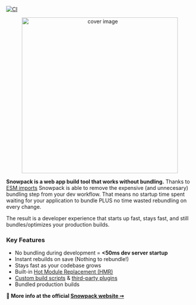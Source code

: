 [![CI](https://github.com/pikapkg/snowpack/workflows/CI/badge.svg?event=push)](https://github.com/pikapkg/snowpack/actions)

<p align="center">
  <img height="420" src="https://imgur.com/uXHFm5y.jpg" alt="cover image">
</p>

**Snowpack is a web app build tool that works without bundling.** Thanks to [ESM imports](https://developer.mozilla.org/en-US/docs/Web/JavaScript/Reference/Statements/import) Snowpack is able to remove the expensive (and unnecesary) bundling step from your dev workflow. That means no startup time spent waiting for your application to bundle PLUS no time wasted rebundling on every change.

The result is a developer experience that starts up fast, stays fast, and still bundles/optimizes your production builds.

### Key Features

- No bundling during development = **<50ms dev server startup**
- Instant rebuilds on save (Nothing to rebundle!)
- Stays fast as your codebase grows
- Built-in [Hot Module Replacement (HMR)](#hot-module-replacement)
- [Custom build scripts](#build-scripts) & [third-party plugins](#build-plugins)
- Bundled production builds

**💁 More info at the official [Snowpack website ➞](https://snowpack.dev)**
